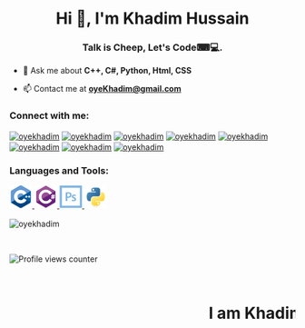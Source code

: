 <h1 align="center">Hi 👋, I'm Khadim Hussain</h1>
<h3 align="center">Talk is Cheep, Let's Code⌨💻.</h3>

- 💬 Ask me about **C++, C#, Python, Html, CSS**

- 📫 Contact me at **oyeKhadim@gmail.com**

<h3 align="left">Connect with me:</h3>
<p align="left">
<a href="https://twitter.com/oyekhadim" target="blank"><img align="center" src="https://raw.githubusercontent.com/rahuldkjain/github-profile-readme-generator/master/src/images/icons/Social/twitter.svg" alt="oyekhadim" height="30" width="40" /></a>
<a href="https://linkedin.com/in/oyekhadim" target="blank"><img align="center" src="https://raw.githubusercontent.com/rahuldkjain/github-profile-readme-generator/master/src/images/icons/Social/linked-in-alt.svg" alt="oyekhadim" height="30" width="40" /></a>
<a href="https://stackoverflow.com/users/oyekhadim" target="blank"><img align="center" src="https://raw.githubusercontent.com/rahuldkjain/github-profile-readme-generator/master/src/images/icons/Social/stack-overflow.svg" alt="oyekhadim" height="30" width="40" /></a>
<a href="https://fb.com/oyekhadim" target="blank"><img align="center" src="https://raw.githubusercontent.com/rahuldkjain/github-profile-readme-generator/master/src/images/icons/Social/facebook.svg" alt="oyekhadim" height="30" width="40" /></a>
<a href="https://instagram.com/oyekhadim" target="blank"><img align="center" src="https://raw.githubusercontent.com/rahuldkjain/github-profile-readme-generator/master/src/images/icons/Social/instagram.svg" alt="oyekhadim" height="30" width="40" /></a>
<a href="https://www.hackerrank.com/oyekhadim" target="blank"><img align="center" src="https://raw.githubusercontent.com/rahuldkjain/github-profile-readme-generator/master/src/images/icons/Social/hackerrank.svg" alt="oyekhadim" height="30" width="40" /></a>
<a href="https://www.leetcode.com/oyekhadim" target="blank"><img align="center" src="https://raw.githubusercontent.com/rahuldkjain/github-profile-readme-generator/master/src/images/icons/Social/leet-code.svg" alt="oyekhadim" height="30" width="40" /></a>
<a href="https://www.hackerearth.com/oyekhadim" target="blank"><img align="center" src="https://raw.githubusercontent.com/rahuldkjain/github-profile-readme-generator/master/src/images/icons/Social/hackerearth.svg" alt="oyekhadim" height="30" width="40" /></a>
</p>

<h3 align="left">Languages and Tools:</h3>
<p align="left"> <a href="https://www.w3schools.com/cpp/" target="_blank" rel="noreferrer"> <img src="https://raw.githubusercontent.com/devicons/devicon/master/icons/cplusplus/cplusplus-original.svg" alt="cplusplus" width="40" height="40"/> </a> <a href="https://www.w3schools.com/cs/" target="_blank" rel="noreferrer"> <img src="https://raw.githubusercontent.com/devicons/devicon/master/icons/csharp/csharp-original.svg" alt="csharp" width="40" height="40"/> </a> <a href="https://www.photoshop.com/en" target="_blank" rel="noreferrer"> <img src="https://raw.githubusercontent.com/devicons/devicon/master/icons/photoshop/photoshop-line.svg" alt="photoshop" width="40" height="40"/> </a> <a href="https://www.python.org" target="_blank" rel="noreferrer"> <img src="https://raw.githubusercontent.com/devicons/devicon/master/icons/python/python-original.svg" alt="python" width="40" height="40"/> </a> </p>

<p><img align="center" src="https://github-readme-stats.vercel.app/api/top-langs?username=oyekhadim&show_icons=true&locale=en&layout=compact" alt="oyekhadim" /></p>

<br/>  

![Profile views counter](https://komarev.com/ghpvc/?username=oyeKhadim&&style=flat-square)  

  

<br/>  
<marquee><h1>I am Khadim Hussain</h1></marquee> 
